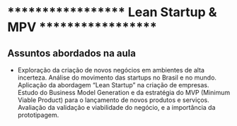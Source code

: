 # ***************** Lean Startup & MPV *****************

## Assuntos abordados na aula

- Exploração da criação de novos negócios em ambientes de alta incerteza. Análise do movimento das startups no Brasil e no mundo. Aplicação da abordagem “Lean Startup” na criação de empresas. Estudo do Business Model Generation e da estratégia do MVP (Minimum Viable Product) para o lançamento de novos produtos e serviços. Avaliação da validação e viabilidade do negócio, e a importância da prototipagem.
